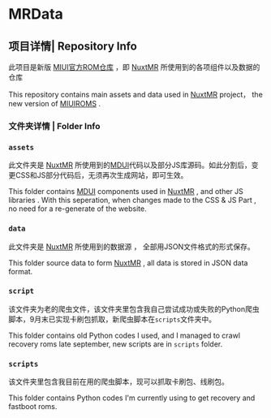 # MRData
## 项目详情| Repository Info

此项目是新版 [MIUI官方ROM仓库](https://github.com/HegeKen/MIUIROMS) ，即 [NuxtMR](https://github.com/HegeKen/NuxtMR)  所使用到的各项组件以及数据的仓库

This repository contains main assets and data used in [NuxtMR](https://github.com/HegeKen/NuxtMR) project， the new version of [MIUIROMS](https://github.com/HegeKen/MIUIROMS) .

### 文件夹详情 | Folder Info

### `assets`

此文件夹是  [NuxtMR](https://github.com/HegeKen/NuxtMR)  所使用到的[MDUI](https://github.com/zdhxiong/mdui)代码以及部分JS库源码。如此分割后，变更CSS和JS部分代码后，无须再次生成网站，即可生效。

This folder contains [MDUI](https://github.com/zdhxiong/mdui) components used in [NuxtMR](https://github.com/HegeKen/NuxtMR) , and other JS libraries . With this seperation, when changes made to the CSS & JS Part , no need for a re-generate of the website.

### `data`

此文件夹是 [NuxtMR](https://github.com/HegeKen/NuxtMR)  所使用到的数据源 ， 全部用JSON文件格式的形式保存。

This folder source data to form [NuxtMR](https://github.com/HegeKen/NuxtMR) , all data is stored in JSON data format.

### `script`

该文件夹为老的爬虫文件，该文件夹里包含我自己尝试成功或失败的Python爬虫脚本，9月末已实现卡刷包抓取，新爬虫脚本在`scripts`文件夹中。

This folder contains old Python codes I used, and I managed to crawl recovery roms late september, new scripts are in `scripts` folder.

### `scripts`

该文件夹里包含我目前在用的爬虫脚本，现可以抓取卡刷包、线刷包。

This folder contains Python codes I'm currently using to get recovery and fastboot roms.
